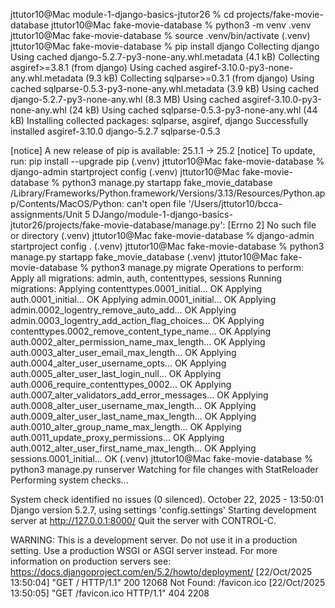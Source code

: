 jttutor10@Mac module-1-django-basics-jtutor26 % cd projects/fake-movie-database
jttutor10@Mac fake-movie-database % python3 -m venv .venv
jttutor10@Mac fake-movie-database % source .venv/bin/activate
(.venv) jttutor10@Mac fake-movie-database % pip install django
Collecting django
  Using cached django-5.2.7-py3-none-any.whl.metadata (4.1 kB)
Collecting asgiref>=3.8.1 (from django)
  Using cached asgiref-3.10.0-py3-none-any.whl.metadata (9.3 kB)
Collecting sqlparse>=0.3.1 (from django)
  Using cached sqlparse-0.5.3-py3-none-any.whl.metadata (3.9 kB)
Using cached django-5.2.7-py3-none-any.whl (8.3 MB)
Using cached asgiref-3.10.0-py3-none-any.whl (24 kB)
Using cached sqlparse-0.5.3-py3-none-any.whl (44 kB)
Installing collected packages: sqlparse, asgiref, django
Successfully installed asgiref-3.10.0 django-5.2.7 sqlparse-0.5.3

[notice] A new release of pip is available: 25.1.1 -> 25.2
[notice] To update, run: pip install --upgrade pip
(.venv) jttutor10@Mac fake-movie-database % django-admin startproject config
(.venv) jttutor10@Mac fake-movie-database % python3 manage.py startapp fake_movie_database
/Library/Frameworks/Python.framework/Versions/3.13/Resources/Python.app/Contents/MacOS/Python: can't open file '/Users/jttutor10/bcca-assignments/Unit 5 DJango/module-1-django-basics-jtutor26/projects/fake-movie-database/manage.py': [Errno 2] No such file or directory
(.venv) jttutor10@Mac fake-movie-database % django-admin startproject config .
(.venv) jttutor10@Mac fake-movie-database % python3 manage.py startapp fake_movie_database
(.venv) jttutor10@Mac fake-movie-database % python3 manage.py migrate
Operations to perform:
  Apply all migrations: admin, auth, contenttypes, sessions
Running migrations:
  Applying contenttypes.0001_initial... OK
  Applying auth.0001_initial... OK
  Applying admin.0001_initial... OK
  Applying admin.0002_logentry_remove_auto_add... OK
  Applying admin.0003_logentry_add_action_flag_choices... OK
  Applying contenttypes.0002_remove_content_type_name... OK
  Applying auth.0002_alter_permission_name_max_length... OK
  Applying auth.0003_alter_user_email_max_length... OK
  Applying auth.0004_alter_user_username_opts... OK
  Applying auth.0005_alter_user_last_login_null... OK
  Applying auth.0006_require_contenttypes_0002... OK
  Applying auth.0007_alter_validators_add_error_messages... OK
  Applying auth.0008_alter_user_username_max_length... OK
  Applying auth.0009_alter_user_last_name_max_length... OK
  Applying auth.0010_alter_group_name_max_length... OK
  Applying auth.0011_update_proxy_permissions... OK
  Applying auth.0012_alter_user_first_name_max_length... OK
  Applying sessions.0001_initial... OK
(.venv) jttutor10@Mac fake-movie-database % python3 manage.py runserver
Watching for file changes with StatReloader
Performing system checks...

System check identified no issues (0 silenced).
October 22, 2025 - 13:50:01
Django version 5.2.7, using settings 'config.settings'
Starting development server at http://127.0.0.1:8000/
Quit the server with CONTROL-C.

WARNING: This is a development server. Do not use it in a production setting. Use a production WSGI or ASGI server instead.
For more information on production servers see: https://docs.djangoproject.com/en/5.2/howto/deployment/
[22/Oct/2025 13:50:04] "GET / HTTP/1.1" 200 12068
Not Found: /favicon.ico
[22/Oct/2025 13:50:05] "GET /favicon.ico HTTP/1.1" 404 2208